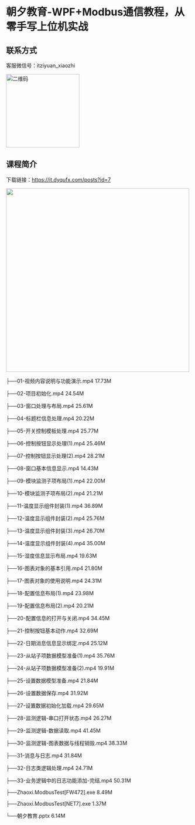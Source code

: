 # 朝夕教育-WPF+Modbus通信教程，从零手写上位机实战

## 联系方式

客服微信号：itziyuan_xiaozhi

<img src="https://ziyuanyun.oss-cn-guangzhou.aliyuncs.com/common/20240614073449/666b82192834a.jpg" width="200" height="200" alt="二维码">

## 课程简介

下载链接：https://it.dyqufx.com/posts?id=7

<img src="https://ziyuanyun.oss-cn-guangzhou.aliyuncs.com/yun/20240515151518/66446106dd14d.jpg" width="500" alt="">

  

 ├──01-视频内容说明与功能演示.mp4 17.73M

 ├──02-项目初始化.mp4 24.54M

 ├──03-窗口处理与布局.mp4 25.61M

 ├──04-标题栏信息处理.mp4 20.22M

 ├──05-开关控制模板处理.mp4 25.77M

 ├──06-控制按钮显示处理(1).mp4 25.46M

 ├──07-控制按钮显示处理(2).mp4 28.21M

 ├──08-窗口基本信息显示.mp4 14.43M

 ├──09-模块监测子项布局(1).mp4 22.00M

 ├──10-模块监测子项布局(2).mp4 21.21M

 ├──11-温度显示组件封装(1).mp4 36.89M

 ├──12-温度显示组件封装(2).mp4 25.76M

 ├──13-温度显示组件封装(3).mp4 26.70M

 ├──14-温度显示组件封装(4).mp4 35.00M

 ├──15-湿度信息显示布局.mp4 19.63M

 ├──16-图表对象的基本引用.mp4 21.80M

 ├──17-图表对象的使用说明.mp4 24.31M

 ├──18-配置信息布局(1).mp4 23.98M

 ├──19-配置信息布局(2).mp4 20.21M

 ├──20-配置信息的打开与关闭.mp4 34.45M

 ├──21-控制按钮基本动作.mp4 32.69M

 ├──22-日期消息信息显示绑定.mp4 25.12M

 ├──23-从站子项数据模型准备(1).mp4 35.76M

 ├──24-从站子项数据模型准备(2).mp4 19.91M

 ├──25-设置数据模型准备.mp4 21.84M

 ├──26-设置数据保存.mp4 31.92M

 ├──27-设置数据初始化加载.mp4 29.65M

 ├──28-监测逻辑-串口打开状态.mp4 26.27M

 ├──29-监测逻辑-数据读取.mp4 41.45M

 ├──30-监测逻辑-图表数据与线程销毁.mp4 38.33M

 ├──31-消息与日志.mp4 31.84M

 ├──32-日志类逻辑处理.mp4 24.71M

 ├──33-业务逻辑中的日志功能添加-完结.mp4 50.31M

 ├──Zhaoxi.ModbusTest[FW472].exe 8.49M

 ├──Zhaoxi.ModbusTest[NET7].exe 1.37M

 └──朝夕教育.pptx 6.14M

  